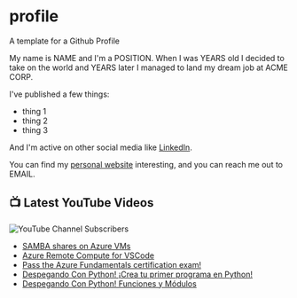 # profile
A template for a Github Profile

My name is NAME and I'm a POSITION. When I was YEARS old I decided to take on the world and YEARS later I managed to land my dream job at ACME CORP.

I've published a few things:

* thing 1
* thing 2
* thing 3

And I'm active on other social media like [LinkedIn](https://www.linkedin.com/in/NICKNAME).

You can find my [personal website](https://example.com) interesting, and you can reach me out to EMAIL.


## 📺 Latest YouTube Videos

![YouTube Channel Subscribers](https://img.shields.io/youtube/channel/subscribers/UCt56bfntHoZFI60G5NIiTww?label=YouTube%20Subscribers&style=social)

<!-- YOUTUBE-VIDEOS-LIST:START -->
- [SAMBA shares on Azure VMs](https://www.youtube.com/watch?v=uJrevcu2KcE)
- [Azure Remote Compute for VSCode](https://www.youtube.com/watch?v=Fa_ubqmJcMw)
- [Pass the Azure Fundamentals certification exam!](https://www.youtube.com/watch?v=6F3El6zuUm0)
- [Despegando Con Python! ¡Crea tu primer programa en Python!](https://www.youtube.com/watch?v=D7E-1SIN-jk)
- [Despegando Con Python! Funciones y Módulos](https://www.youtube.com/watch?v=51npm0NCNXk)
<!-- YOUTUBE-VIDEOS-LIST:END -->
